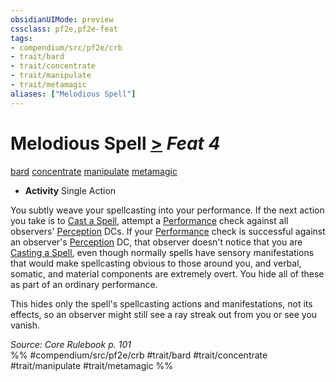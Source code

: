 ```yaml
---
obsidianUIMode: preview
cssclass: pf2e,pf2e-feat
tags:
- compendium/src/pf2e/crb
- trait/bard
- trait/concentrate
- trait/manipulate
- trait/metamagic
aliases: ["Melodious Spell"]
---
```

# Melodious Spell  [>](../../rules/core-rulebook/chapter-9-playing-the-game.md#Actions "Single Action") *Feat 4*  
[bard](../../rules/traits/bard.md)  [concentrate](../../rules/traits/concentrate.md)  [manipulate](../../rules/traits/manipulate.md)  [metamagic](../../rules/traits/metamagic.md)  

- **Activity** Single Action

You subtly weave your spellcasting into your performance. If the next action you take is to [Cast a Spell](../../rules/actions/cast-a-spell.md), attempt a [Performance](../skills.md#Performance) check against all observers' [Perception](../skills.md#Perception) DCs. If your [Performance](../skills.md#Performance) check is successful against an observer's [Perception](../skills.md#Perception) DC, that observer doesn't notice that you are [Casting a Spell](../../rules/actions/cast-a-spell.md), even though normally spells have sensory manifestations that would make spellcasting obvious to those around you, and verbal, somatic, and material components are extremely overt. You hide all of these as part of an ordinary performance.

This hides only the spell's spellcasting actions and manifestations, not its effects, so an observer might still see a ray streak out from you or see you vanish.

*Source: Core Rulebook p. 101*  
%% #compendium/src/pf2e/crb #trait/bard #trait/concentrate #trait/manipulate #trait/metamagic %%